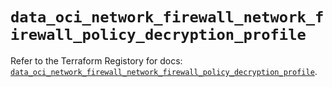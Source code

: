# `data_oci_network_firewall_network_firewall_policy_decryption_profile`

Refer to the Terraform Registory for docs: [`data_oci_network_firewall_network_firewall_policy_decryption_profile`](https://registry.terraform.io/providers/oracle/oci/6.18.0/docs/data-sources/network_firewall_network_firewall_policy_decryption_profile).
